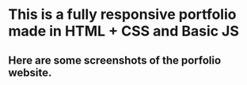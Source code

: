 # This is a fully responsive portfolio made in HTML + CSS and Basic JS
## Here are some screenshots of the porfolio website.
